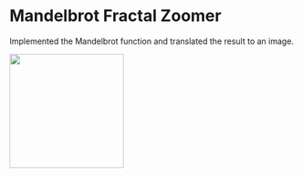 # Mandelbrot Fractal Zoomer

Implemented the Mandelbrot function and translated the result to an image.

<img src="https://upload.wikimedia.org/wikipedia/commons/thumb/a/a4/Mandelbrot_sequence_new.gif/220px-Mandelbrot_sequence_new.gif" width="200" height="200" />
